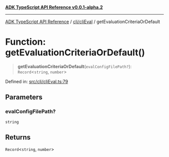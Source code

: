 [**ADK TypeScript API Reference v0.0.1-alpha.2**](../../../README.md)

***

[ADK TypeScript API Reference](../../../modules.md) / [cli/cliEval](../README.md) / getEvaluationCriteriaOrDefault

# Function: getEvaluationCriteriaOrDefault()

> **getEvaluationCriteriaOrDefault**(`evalConfigFilePath?`): `Record`\<`string`, `number`\>

Defined in: [src/cli/cliEval.ts:79](https://github.com/njraladdin/adk-typescript/blob/main/src/cli/cliEval.ts#L79)

## Parameters

### evalConfigFilePath?

`string`

## Returns

`Record`\<`string`, `number`\>
